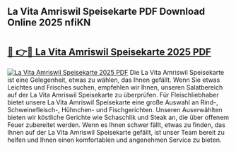 ## La Vita Amriswil Speisekarte PDF Download Online 2025 nfiKN

# <h2><a href="http://gcd9ya1.nevu.top/?p=La+Vita+Amriswil+Speisekarte">🔗 👉🔴 La Vita Amriswil Speisekarte 2025 PDF</a></h2>

[![La Vita Amriswil Speisekarte 2025 PDF](https://i.imgur.com/dBaPXMq.png)](http://gcd9ya1.nevu.top/?p=La+Vita+Amriswil+Speisekarte)
Die La Vita Amriswil Speisekarte ist eine Gelegenheit, etwas zu wählen, das Ihnen gefällt. Wenn Sie etwas Leichtes und Frisches suchen, empfehlen wir Ihnen, unseren Salatbereich auf der La Vita Amriswil Speisekarte zu überprüfen. Für Fleischliebhaber bietet unsere La Vita Amriswil Speisekarte eine große Auswahl an Rind-, Schweinefleisch-, Hühnchen- und Fischgerichten. Unseren Auserwählten bieten wir köstliche Gerichte wie Schaschlik und Steak an, die über offenem Feuer zubereitet werden. Wenn es Ihnen schwer fällt, etwas zu finden, das Ihnen auf der La Vita Amriswil Speisekarte gefällt, ist unser Team bereit zu helfen und Ihnen einen komfortablen und angenehmen Service zu bieten.

